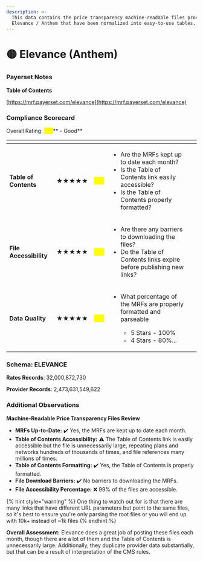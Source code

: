 ```yaml
---
description: >-
  This data contains the price transparency machine-readable files provided by
  Elevance / Anthem that have been normalized into easy-to-use tables.
---
```


# 🟡 Elevance (Anthem)

### Payerset Notes

**Table of Contents**

[https://mrf.payerset.com/elevance](https://mrf.payerset.com/elevance)

### Compliance Scorecard

Overall Rating: <mark style="color:yellow;">**4/5**</mark>** - Good**

<table data-view="cards"><thead><tr><th></th><th></th><th></th><th></th><th data-hidden data-card-cover data-type="files"></th></tr></thead><tbody><tr><td><strong>Table of Contents</strong></td><td><strong>★★★★★</strong></td><td><mark style="color:yellow;"><strong>4/5</strong></mark></td><td><ul><li>Are the MRFs kept up to date each month? </li><li>Is the Table of Contents link easily accessible?</li><li>Is the Table of Contents properly formatted?</li></ul></td><td></td></tr><tr><td><strong>File Accessibility</strong></td><td><strong>★★★★★</strong></td><td><mark style="color:yellow;"><strong>4/5</strong></mark></td><td><ul><li>Are there any barriers to downloading the files?</li><li>Do the Table of Contents links expire before publishing new links?</li></ul></td><td></td></tr><tr><td><strong>Data Quality</strong></td><td><strong>★★★★★</strong></td><td><mark style="color:yellow;"><strong>4/5</strong></mark></td><td><ul><li><p>What percentage of the MRFs are properly formatted and parseable</p><ul><li>5 Stars - 100%</li><li>4 Stars - 80%...</li></ul></li></ul></td><td></td></tr></tbody></table>

### Schema: ELEVANCE

**Rates Records**: 32,000,872,730

**Provider Records**: 2,473,631,549,622

### Additional Observations

**Machine-Readable Price Transparency Files Review**

* **MRFs Up-to-Date:** ✔️ Yes, the MRFs are kept up to date each month.
* **Table of Contents Accessibility:** ⚠️ The Table of Contents link is easily accessible but the file is unnecessarily large, repeating plans and networks hundreds of thousands of times, and file references many millions of times.
* **Table of Contents Formatting:** ✔️ Yes, the Table of Contents is properly formatted.
* **File Download Barriers:** ✔️ No barriers to downloading the MRFs.
* **File Accessibility Percentage:** ❌ 99% of the files are accessible.

{% hint style="warning" %}
One thing to watch out for is that there are many links that have different URL parameters but point to the same files, so it's best to ensure you're only parsing the root files or you will end up with 10k+ instead of \~1k files
{% endhint %}

**Overall Assessment:** Elevance does a great job of posting these files each month, though there are a lot of them and the Table of Contents is unnecessarily large. Additionally, they duplicate provider data substantially, but that can be a result of interpretation of the CMS rules.

